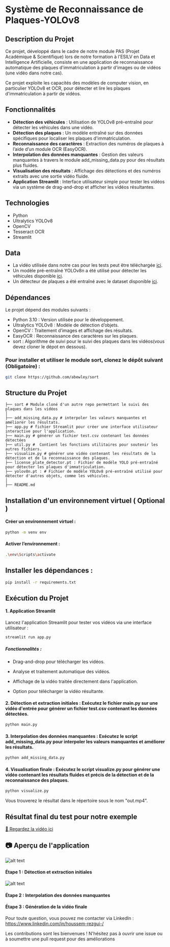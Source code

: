 # Système de Reconnaissance de Plaques-YOLOv8

## Description du Projet

Ce projet, développé dans le cadre de notre module PAS (Projet Académique & Scientifique) lors de notre formation à l'ESILV en Data et Intelligence Artificielle, consiste en une application de reconnaissance automatique des plaques d'immatriculation à partir d'images ou de vidéos (une vidéo dans notre cas).

Ce projet exploite les capacités des modèles de computer vision, en particulier YOLOv8 et OCR, pour détecter et lire les plaques d'immatriculation à partir de vidéos.

## Fonctionnalités

- **Détection des véhicules** : Utilisation de YOLOv8 pré-entraîné pour détecter les véhicules dans une vidéo.
- **Détection des plaques** : Un modèle entraîné sur des données spécifiques pour localiser les plaques d'immatriculation.
- **Reconnaissance des caractères** : Extraction des numéros de plaques à l’aide d’un module OCR (EasyOCR).
- **Interpolation des données manquantes** : Gestion des valeurs manquantes à travers le module add_missing_data.py pour des résultats plus fluides.
- **Visualisation des résultats** : Affichage des détections et des numéros extraits avec une sortie vidéo fluide.
- **Application Streamlit** : Interface utilisateur simple pour tester les vidéos via un système de drag-and-drop et afficher les vidéos résultantes.

## Technologies
- Python
- Ultralytics YOLOv8
- OpenCV
- Tesseract OCR
- Streamlit

## Data 

- La vidéo utilisée dans notre cas pour les tests peut être téléchargée [ici](https://drive.google.com/file/d/1JbwLyqpFCXmftaJY1oap8Sa6KfjoWJta/view).
- Un modèle pré-entraîné YOLOv8n a été utilisé pour détecter les véhicules disponible [ici](https://drive.google.com/file/d/1Zmf5ynaTFhmln2z7Qvv-tgjkWQYQ9Zdw/view).
- Un détecteur de plaques a été entraîné avec le dataset disponible [ici](https://universe.roboflow.com/roboflow-universe-projects/license-plate-recognition-rxg4e/dataset/4).

## Dépendances

Le projet dépend des modules suivants :

- Python 3.10 : Version utilisée pour le développement.
- Ultralytics YOLOv8 : Modèle de détection d’objets.
- OpenCV : Traitement d’images et affichage des résultats.
- EasyOCR : Reconnaissance des caractères sur les plaques.
- sort : Algorithme de suivi pour le suivi des plaques dans les vidéos(vous devez cloner le dépot en dessous).

### Pour installer et utiliser le module sort, clonez le dépôt suivant (Obligatoire) :

```bash
git clone https://github.com/abewley/sort
```

## Structure du Projet

```
├── sort # Module cloné d'un autre repo permettant le suivi des plaques dans les vidéos
│  
├── add_missing_data.py # interpoler les valeurs manquantes et améliorer les résultats.
├── app.py # fichier Streamlit pour créer une interface utilisateur interactive pour l'application.
├── main.py # générer un fichier test.csv contenant les données détectées
├── util.py #  Contient les fonctions utilitaires pour soutenir les autres fichiers.
├── visualize.py # générer une vidéo contenant les résultats de la détection et de la reconnaissance des plaques.
├── license_plate_detector.pt : Fichier de modèle YOLO pré-entraîné pour détecter les plaques d'immatriculation.
├── yolov8n.pt : # Fichier de modèle YOLOv8 pré-entraîné utilisé pour détecter d'autres objets, comme les véhicules.
│   
├── README.md                   
```

## Installation d'un environnement virtuel  ( Optional )

#### Créer un environnement virtuel :

```bash
python -m venv env
```

#### Activer l’environnement :

```bash
.\env\Scripts\activate
```

## Installer les dépendances :

```bash
pip install -r requirements.txt
```

## Exécution du Projet


#### 1. Application Streamlit 

Lancez l'application Streamlit pour tester vos vidéos via une interface utilisateur :
   
```bash
streamlit run app.py
```

##### Fonctionnalités :

- Drag-and-drop pour télécharger les vidéos.

- Analyse et traitement automatique des vidéos.

- Affichage de la vidéo traitée directement dans l'application.

- Option pour télécharger la vidéo résultante.

#### 2. Détection et extraction initiales : Exécutez le fichier main.py sur une vidéo d'entrée pour générer un fichier test.csv contenant les données détectées.
   
```bash
python main.py
```

#### 3. Interpolation des données manquantes : Exécutez le script add_missing_data.py pour interpoler les valeurs manquantes et améliorer les résultats.

```bash
python add_missing_data.py
```

#### 4. Visualisation finale : Exécutez le script visualize.py pour générer une vidéo contenant les résultats fluides et précis de la détection et de la reconnaissance des plaques.
   
```bash
python visualize.py
```
Vous trouverez le résultat dans le répertoire sous le nom "out.mp4".

## Résultat final du test pour notre exemple

[🎥 Regardez la vidéo ici](https://drive.google.com/file/d/17xrx6mQ1JLJtnywrWrwzypNUjXs7VqxV/view?usp=sharing)

## 📷 Aperçu de l'application


![alt text](<WhatsApp Image 2025-01-17 à 18.10.23_3f098456.jpg>)

#### Étape 1 : Détection et extraction initiales

![alt text](image.png)

#### Étape 2 : Interpolation des données manquantes


#### Étape 3 : Génération de la vidéo finale


Pour toute question, vous pouvez me contacter via LinkedIn : https://www.linkedin.com/in/houssem-rezgui-/

Les contributions sont les bienvenues ! N'hésitez pas à ouvrir une issue ou à soumettre une pull request pour des améliorations










  


